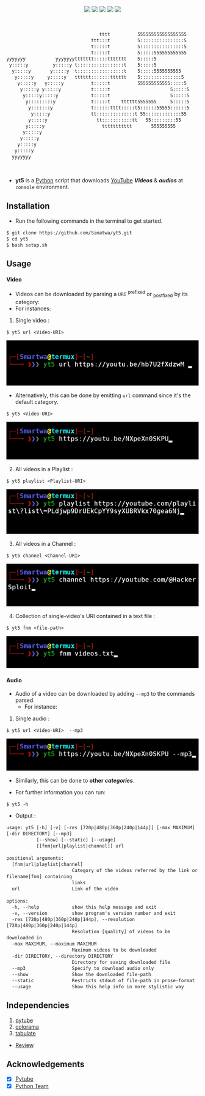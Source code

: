 <p align="center">
<a href="https://github.com/Simatwa/yt5"><img src="https://img.shields.io/static/v1?logo=github&color=blueviolet&label=Test&message=Pass"/></a>
<a href="LICENSE"><img src="https://img.shields.io/static/v1?logo=MIT&color=Blue&message=MIT&label=License"/></a>
<a href="#" alt="coverage"><img src="https://img.shields.io/static/v1?logo=Coverage&label=Coverage&message=80%&color=yellowgreen"/></a>
<a href="https://github.com/psf/black"><img src="https://img.shields.io/static/v1?label=Code style&message=black&color=Black"/></a>
<a href="#" alt="progress"><img src="https://img.shields.io/static/v1?logo=Progress&label=Progress&message=60%&color=green"/></a>

</p>

```
                                                                   
                                                                   
                                  tttt          555555555555555555 
                               ttt:::t          5::::::::::::::::5 
                               t:::::t          5::::::::::::::::5 
                               t:::::t          5:::::555555555555 
yyyyyyy           yyyyyyyttttttt:::::ttttttt    5:::::5            
 y:::::y         y:::::y t:::::::::::::::::t    5:::::5            
  y:::::y       y:::::y  t:::::::::::::::::t    5:::::5555555555   
   y:::::y     y:::::y   tttttt:::::::tttttt    5:::::::::::::::5  
    y:::::y   y:::::y          t:::::t          555555555555:::::5 
     y:::::y y:::::y           t:::::t                      5:::::5
      y:::::y:::::y            t:::::t                      5:::::5
       y:::::::::y             t:::::t    tttttt5555555     5:::::5
        y:::::::y              t::::::tttt:::::t5::::::55555::::::5
         y:::::y               tt::::::::::::::t 55:::::::::::::55 
        y:::::y                  tt:::::::::::tt   55:::::::::55   
       y:::::y                     ttttttttttt       555555555     
      y:::::y                                                      
     y:::::y                                                       
    y:::::y                                                        
   y:::::y                                                         
  yyyyyyy                                                          
                                                                   
                                                                   
```
- **yt5** is a [Python](https://python.org) script that downloads [YouTube](https://www.youtube.com) ***Videos*** & ***audios*** at `console` environment.

## Installation ##
- Run the following commands in the terminal to get started.

```
$ git clone https://github.com/Simatwa/yt5.git
$ cd yt5
$ bash setup.sh

```


## Usage ##

#### Video #### 

- Videos can be downloaded by parsing a `URI` <sup>prefixed</sup> or <sub>postfixed</sub> by its category:
- For instances:
1. Single video :

```
$ yt5 url <Video-URI>

```		
![yt52](assets/yt52.jpg)
     
- Alternatively, this can be done by emitting `url` command since it's the default category.

```
$ yt5 <Video-URI>

```
![yt51](assets/yt51.jpg)


2. All videos in a Playlist :

```
$ yt5 playlist <Playlist-URI>

```
![yt53](assets/yt53.jpg)
	 
3. All videos in a Channel : 

```
$ yt5 channel <Channel-URI>

```
![yt54](assets/yt54.jpg)
		
4. Collection of single-video's URI contained in a text file : 

```
$ yt5 fnm <file-path>

```
![yt55](assets/yt55.jpg)
			
####  Audio #### 

- Audio of a video can be downloaded by adding `--mp3` to the commands parsed.
  - For instance:
1. Single audio : 
  		
```
$ yt5 url <Video-URI>  --mp3

```

![yt56](assets/yt56.jpg)
       
- Similarly, this can be done to **other** ***categories***.

- For further information you can run:
	
```
$ yt5 -h

```  

* Output :

```
usage: yt5 [-h] [-v] [-res [720p|480p|360p|240p|144p]] [-max MAXIMUM] [-dir DIRECTORY] [--mp3]
           [--show] [--static] [--usage]
           [[fnm|url|playlist|channel]] url

positional arguments:
  [fnm|url|playlist|channel]
                        Category of the videos referred by the link or filename[fnm] containing
                        links
  url                   Link of the video

options:
  -h, --help            show this help message and exit
  -v, --version         show program's version number and exit
  -res [720p|480p|360p|240p|144p], --resolution [720p|480p|360p|240p|144p]
                        Resolution [quality] of videos to be downloaded in
  -max MAXIMUM, --maximum MAXIMUM
                        Maximum videos to be downloaded
  -dir DIRECTORY, --directory DIRECTORY
                        Directory for saving downloaded file
  --mp3                 Specify to download audio only
  --show                Show the downloaded file-path
  --static              Restricts stdout of file-path in prose-format
  --usage               Show this help info in more stylistic way

```


## Independencies ##

1. [pytube](https://github.com/pytube/pytube)
2. [colorama](https://github.com/pytube/pytube)
3. [tabulate](https://github.com/astanin/python-tabulate)
 
 * [Review](requirements.txt).


## Acknowledgements ##

- [x] [Pytube](https://github.com/pytube/pytube)
- [x] [Python Team](https://python.org)
